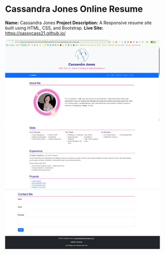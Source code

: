 # Cassandra Jones Online Resume

**Name:** Cassandra Jones
**Project Description:** A Responsive resume site built using HTML, CSS, and Bootstrap.
**Live Site:**  https://sassycass21.github.io/

![Screenshot of the site section 1](images/site1.png)
![Screenshot of the site section 2](images/site2.png)
![Screenshot of the site section 3](images/site3.png)